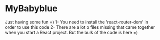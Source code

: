 # MyBabyblue
Just having some fun =) 
1- You need to install the 'react-router-dom' in order to use this code
2- There are a lot o files missing that came together when you start a React project. But the bulk of the code is here =) 

